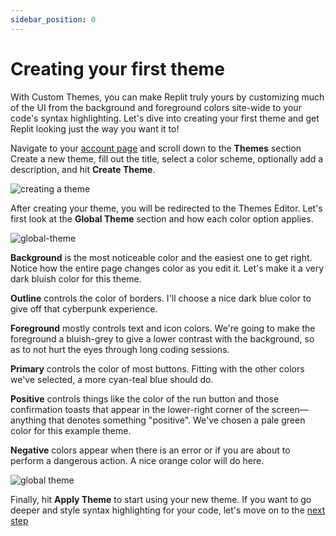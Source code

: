 ```yaml
---
sidebar_position: 0
---
```


# Creating your first theme

With Custom Themes, you can make Replit truly yours by customizing much of the UI from the background and foreground colors site-wide to your code's syntax highlighting. Let's dive into creating your first theme and get Replit looking just the way you want it to!

Navigate to your [account page](https://replit.com/account) and scroll down to the **Themes** section Create a new theme, fill out the title, select a color scheme, optionally add a description, and hit **Create Theme**.

![creating a theme](https://replit-docs-images.util.repl.co/themes/creating-theme.png)

After creating your theme, you will be redirected to the Themes Editor. Let's first look at the **Global Theme** section and how each color option applies.

![global-theme](https://replit-docs-images.util.repl.co/themes/global-theme.png)

**Background** is the most noticeable color and the easiest one to get right. Notice how the entire page changes color as you edit it. Let's make it a very dark bluish color for this theme.

**Outline** controls the color of borders. I'll choose a nice dark blue color to give off that cyberpunk experience.

**Foreground** mostly controls text and icon colors. We're going to make the foreground a bluish-grey to give a lower contrast with the background, so as to not hurt the eyes through long coding sessions.

**Primary** controls the color of most buttons. Fitting with the other colors we've selected, a more cyan-teal blue should do.

**Positive** controls things like the color of the run button and those confirmation toasts that appear in the lower-right corner of the screen—anything that denotes something "positive". We've chosen a pale green color for this example theme.

**Negative** colors appear when there is an error or if you are about to perform a dangerous action. A nice orange color will do here.

![global theme](https://replit-docs-images.util.repl.co/themes/global-theme-preview.png)

Finally, hit **Apply Theme** to start using your new theme. If you want to go deeper and style syntax highlighting for your code, let's move on to the [next step](syntax-highlighting)
